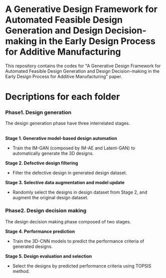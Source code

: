 # A Generative Design Framework for Automated Feasible Design Generation and Design Decision-making in the Early Design Process for Additive Manufacturing
This repository contains the codes for "A Generative Design Framework for Automated Feasible Design Generation and Design Decision-making in the Early Design Process for Additive Manufacturing" paper. 

# Decriptions for each folder
<h3> Phase1. Design generation </h3>
The design generation phase have three interrelated stages.
<br> </br> 

**Stage 1. Generative model-based design automation**
- Train the IM-GAN (composed by IM-AE and Latent-GAN) to automatically generate the 3D designs.

**Stage 2. Defective design filtering**
- Filter the defective design in generated design dataset.

**Stage 3. Selective data augmentation and model update**
- Randomly select the designs in design dataset from Stage 2, and augment the original design dataset.

<h3> Phase2. Design decision making </h3>
The design decision making phase composed of two stages.

**Stage 4. Performance prediction**
- Train the 3D-CNN models to predict the performance criteria of generated designs.

**Stage 5. Design evaluation and selection**
- Select the designs by predicted performance criteria using TOPSIS method.

 
